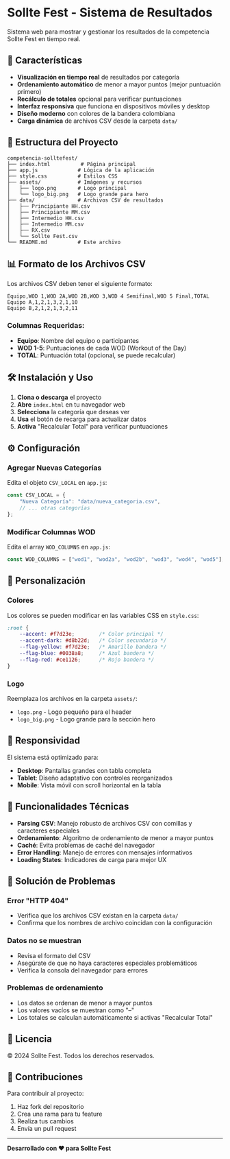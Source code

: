 # Sollte Fest - Sistema de Resultados

Sistema web para mostrar y gestionar los resultados de la competencia Sollte Fest en tiempo real.

## 🚀 Características

- **Visualización en tiempo real** de resultados por categoría
- **Ordenamiento automático** de menor a mayor puntos (mejor puntuación primero)
- **Recálculo de totales** opcional para verificar puntuaciones
- **Interfaz responsiva** que funciona en dispositivos móviles y desktop
- **Diseño moderno** con colores de la bandera colombiana
- **Carga dinámica** de archivos CSV desde la carpeta `data/`

## 📁 Estructura del Proyecto

```
competencia-solltefest/
├── index.html          # Página principal
├── app.js             # Lógica de la aplicación
├── style.css          # Estilos CSS
├── assets/            # Imágenes y recursos
│   ├── logo.png       # Logo principal
│   └── logo_big.png   # Logo grande para hero
├── data/              # Archivos CSV de resultados
│   ├── Principiante HH.csv
│   ├── Principiante MM.csv
│   ├── Intermedio HH.csv
│   ├── Intermedio MM.csv
│   ├── RX.csv
│   └── Sollte Fest.csv
└── README.md          # Este archivo
```

## 📊 Formato de los Archivos CSV

Los archivos CSV deben tener el siguiente formato:

```csv
Equipo,WOD 1,WOD 2A,WOD 2B,WOD 3,WOD 4 Semifinal,WOD 5 Final,TOTAL
Equipo A,1,2,1,3,2,1,10
Equipo B,2,1,2,1,3,2,11
```

### Columnas Requeridas:
- **Equipo**: Nombre del equipo o participantes
- **WOD 1-5**: Puntuaciones de cada WOD (Workout of the Day)
- **TOTAL**: Puntuación total (opcional, se puede recalcular)

## 🛠️ Instalación y Uso

1. **Clona o descarga** el proyecto
2. **Abre** `index.html` en tu navegador web
3. **Selecciona** la categoría que deseas ver
4. **Usa** el botón de recarga para actualizar datos
5. **Activa** "Recalcular Total" para verificar puntuaciones

## ⚙️ Configuración

### Agregar Nuevas Categorías

Edita el objeto `CSV_LOCAL` en `app.js`:

```javascript
const CSV_LOCAL = {
    "Nueva Categoría": "data/nueva_categoria.csv",
    // ... otras categorías
};
```

### Modificar Columnas WOD

Edita el array `WOD_COLUMNS` en `app.js`:

```javascript
const WOD_COLUMNS = ["wod1", "wod2a", "wod2b", "wod3", "wod4", "wod5"];
```

## 🎨 Personalización

### Colores

Los colores se pueden modificar en las variables CSS en `style.css`:

```css
:root {
    --accent: #f7d23e;        /* Color principal */
    --accent-dark: #d8b22d;   /* Color secundario */
    --flag-yellow: #f7d23e;   /* Amarillo bandera */
    --flag-blue: #0038a8;     /* Azul bandera */
    --flag-red: #ce1126;      /* Rojo bandera */
}
```

### Logo

Reemplaza los archivos en la carpeta `assets/`:
- `logo.png` - Logo pequeño para el header
- `logo_big.png` - Logo grande para la sección hero

## 📱 Responsividad

El sistema está optimizado para:
- **Desktop**: Pantallas grandes con tabla completa
- **Tablet**: Diseño adaptativo con controles reorganizados
- **Mobile**: Vista móvil con scroll horizontal en la tabla

## 🔧 Funcionalidades Técnicas

- **Parsing CSV**: Manejo robusto de archivos CSV con comillas y caracteres especiales
- **Ordenamiento**: Algoritmo de ordenamiento de menor a mayor puntos
- **Caché**: Evita problemas de caché del navegador
- **Error Handling**: Manejo de errores con mensajes informativos
- **Loading States**: Indicadores de carga para mejor UX

## 🐛 Solución de Problemas

### Error "HTTP 404"
- Verifica que los archivos CSV existan en la carpeta `data/`
- Confirma que los nombres de archivo coincidan con la configuración

### Datos no se muestran
- Revisa el formato del CSV
- Asegúrate de que no haya caracteres especiales problemáticos
- Verifica la consola del navegador para errores

### Problemas de ordenamiento
- Los datos se ordenan de menor a mayor puntos
- Los valores vacíos se muestran como "–"
- Los totales se calculan automáticamente si activas "Recalcular Total"

## 📄 Licencia

© 2024 Sollte Fest. Todos los derechos reservados.

## 🤝 Contribuciones

Para contribuir al proyecto:
1. Haz fork del repositorio
2. Crea una rama para tu feature
3. Realiza tus cambios
4. Envía un pull request

---

**Desarrollado con ❤️ para Sollte Fest** 